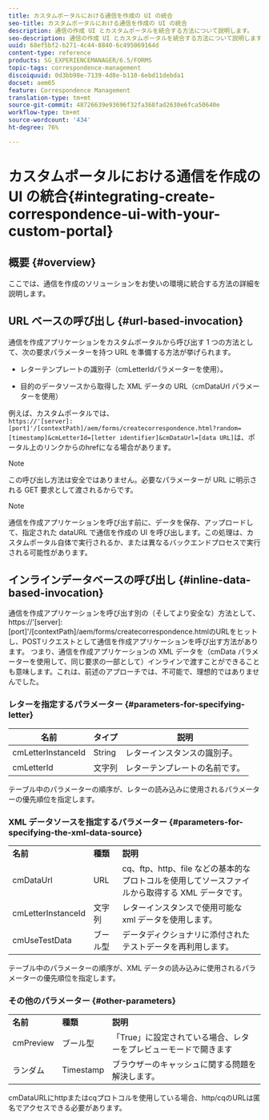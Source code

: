 ```yaml
---
title: カスタムポータルにおける通信を作成の UI の統合
seo-title: カスタムポータルにおける通信を作成の UI の統合
description: 通信の作成 UI とカスタムポータルを統合する方法について説明します。
seo-description: 通信の作成 UI とカスタムポータルを統合する方法について説明します。
uuid: 68ef5bf2-b271-4c44-8840-6c495069164d
content-type: reference
products: SG_EXPERIENCEMANAGER/6.5/FORMS
topic-tags: correspondence-management
discoiquuid: 0d3bb98e-7139-4d8e-b110-6ebd11debda1
docset: aem65
feature: Correspondence Management
translation-type: tm+mt
source-git-commit: 48726639e93696f32fa368fad2630e6fca50640e
workflow-type: tm+mt
source-wordcount: '434'
ht-degree: 76%

---
```



# カスタムポータルにおける通信を作成の UI の統合{#integrating-create-correspondence-ui-with-your-custom-portal}

## 概要 {#overview}

ここでは、通信を作成のソリューションをお使いの環境に統合する方法の詳細を説明します。

## URL ベースの呼び出し  {#url-based-invocation}

通信を作成アプリケーションをカスタムポータルから呼び出す 1 つの方法として、次の要求パラメーターを持つ URL を準備する方法が挙げられます。

* レターテンプレートの識別子（cmLetterIdパラメーターを使用）。

* 目的のデータソースから取得した XML データの URL（cmDataUrl パラメーターを使用）

例えば、カスタムポータルでは、\
`https://'[server]:[port]'/[contextPath]/aem/forms/createcorrespondence.html?random=[timestamp]&cmLetterId=[letter identifier]&cmDataUrl=[data URL]`は、ポータル上のリンクからのhrefになる場合があります。

>[!NOTE]
>
>この呼び出し方法は安全ではありません。必要なパラメーターが URL に明示される GET 要求として渡されるからです。

>[!NOTE]
>
>通信を作成アプリケーションを呼び出す前に、データを保存、アップロードして、指定された dataURL で通信を作成の UI を呼び出します。この処理は、カスタムポータル自体で実行されるか、または異なるバックエンドプロセスで実行される可能性があります。

## インラインデータベースの呼び出し  {#inline-data-based-invocation}

通信を作成アプリケーションを呼び出す別の（そしてより安全な）方法として、https://&#39;[server]:[port]&#39;/[contextPath]/aem/forms/createcorrespondence.htmlのURLをヒットし、POSTリクエストとして通信を作成アプリケーションを呼び出す方法があります。 つまり、通信を作成アプリケーションの XML データを（cmData パラメーターを使用して、同じ要求の一部として）インラインで渡すことができることも意味します。これは、前述のアプローチでは、不可能で、理想的ではありませんでした。

### レターを指定するパラメーター  {#parameters-for-specifying-letter}

| **名前** | **タイプ** | **説明** |
|---|---|---|
| cmLetterInstanceId | String | レターインスタンスの識別子。 |
| cmLetterId | 文字列 | レターテンプレートの名前です。 |

テーブル中のパラメーターの順序が、レターの読み込みに使用されるパラメーターの優先順位を指定します。

### XML データソースを指定するパラメーター  {#parameters-for-specifying-the-xml-data-source}

<table>
 <tbody>
  <tr>
   <td><strong>名前</strong></td> 
   <td><strong>種類</strong></td> 
   <td><strong>説明</strong></td> 
  </tr>
  <tr>
   <td>cmDataUrl<br /> </td> 
   <td>URL</td> 
   <td>cq、ftp、http、file などの基本的なプロトコルを使用してソースファイルから取得する XML データです。<br /> </td> 
  </tr>
  <tr>
   <td>cmLetterInstanceId</td> 
   <td>文字列</td> 
   <td>レターインスタンスで使用可能な xml データを使用します。</td> 
  </tr>
  <tr>
   <td>cmUseTestData</td> 
   <td>ブール型</td> 
   <td>データディクショナリに添付されたテストデータを再利用します。</td> 
  </tr>
 </tbody>
</table>

テーブル中のパラメーターの順序が、XML データの読み込みに使用されるパラメーターの優先順位を指定します。

### その他のパラメーター  {#other-parameters}

<table>
 <tbody>
  <tr>
   <td><strong>名前</strong></td> 
   <td><strong>種類</strong></td> 
   <td><strong>説明</strong></td> 
  </tr>
  <tr>
   <td>cmPreview<br /> </td> 
   <td>ブール型</td> 
   <td>「True」に設定されている場合、レターをプレビューモードで開きます<br /> </td> 
  </tr>
  <tr>
   <td>ランダム</td> 
   <td>Timestamp</td> 
   <td>ブラウザーのキャッシュに関する問題を解決します。</td> 
  </tr>
 </tbody>
</table>

cmDataURLにhttpまたはcqプロトコルを使用している場合、http/cqのURLは匿名でアクセスできる必要があります。
